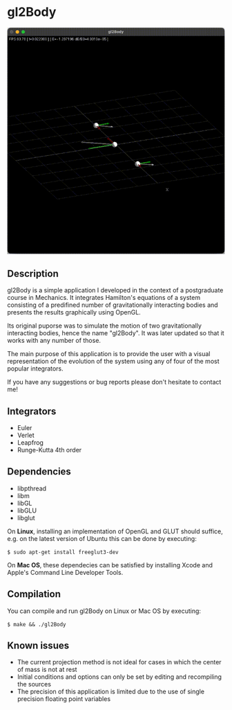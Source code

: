 # gl2Body

![Alt Text](https://raw.githubusercontent.com/spastras/gl2Body/main/gl2BodyDemo.gif)

## Description

gl2Body is a simple application I developed in the context of a postgraduate course in Mechanics. It integrates Hamilton's equations of a system consisting of a predifined number of gravitationally interacting bodies and presents the results graphically using OpenGL.

Its original puporse was to simulate the motion of two gravitationally interacting bodies, hence the name "gl2Body". It was later updated so that it works with any number of those.

The main purpose of this application is to provide the user with a visual representation of the evolution of the system using any of four of the most popular integrators.

If you have any suggestions or bug reports please don't hesitate to contact me!

## Integrators

* Euler
* Verlet
* Leapfrog
* Runge-Kutta 4th order

## Dependencies

* libpthread
* libm
* libGL
* libGLU
* libglut

On **Linux**, installing an implementation of OpenGL and GLUT should suffice, e.g. on the latest version of Ubuntu this can be done by executing:
```console
$ sudo apt-get install freeglut3-dev
```

On **Mac OS**, these dependecies can be satisfied by installing Xcode and Apple's Command Line Developer Tools.

## Compilation

You can compile and run gl2Body on Linux or Mac OS by executing:
```console
$ make && ./gl2Body
```

## Known issues

* The current projection method is not ideal for cases in which the center of mass is not at rest
* Initial conditions and options can only be set by editing and recompiling the sources
* The precision of this application is limited due to the use of single precision floating point variables